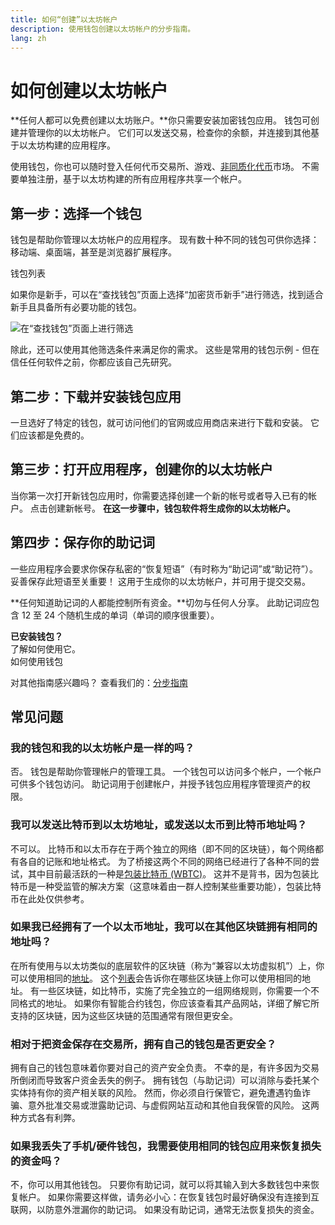 ```yaml
---
title: 如何“创建”以太坊帐户
description: 使用钱包创建以太坊帐户的分步指南。
lang: zh
---
```


# 如何创建以太坊帐户

**任何人都可以免费创建以太坊账户。**你只需要安装加密钱包应用。 钱包可创建并管理你的以太坊帐户。 它们可以发送交易，检查你的余额，并连接到其他基于以太坊构建的应用程序。

使用钱包，你也可以随时登入任何代币交易所、游戏、[非同质化代币](/glossary/#nft)市场。 不需要单独注册，基于以太坊构建的所有应用程序共享一个帐户。

## 第一步：选择一个钱包

钱包是帮助你管理以太坊帐户的应用程序。 现有数十种不同的钱包可供你选择：移动端、桌面端，甚至是浏览器扩展程序。


<ButtonLink href="/wallets/find-wallet/">
  钱包列表
</ButtonLink>

如果你是新手，可以在“查找钱包”页面上选择“加密货币新手”进行筛选，找到适合新手且具备所有必要功能的钱包。

![在“查找钱包”页面上进行筛选](./wallet-box.png)

除此，还可以使用其他筛选条件来满足你的需求。 这些是常用的钱包示例 - 但在信任任何软件之前，你都应该自己先研究。

## 第二步：下载并安装钱包应用

一旦选好了特定的钱包，就可访问他们的官网或应用商店来进行下载和安装。 它们应该都是免费的。

## 第三步：打开应用程序，创建你的以太坊帐户

当你第一次打开新钱包应用时，你需要选择创建一个新的帐号或者导入已有的帐户。 点击创建新帐号。 **在这一步骤中，钱包软件将生成你的以太坊帐户。**

## 第四步：保存你的助记词

一些应用程序会要求你保存私密的“恢复短语”（有时称为“助记词”或“助记符”）。 妥善保存此短语至关重要！ 这用于生成你的以太坊帐户，并可用于提交交易。

**任何知道助记词的人都能控制所有资金。**切勿与任何人分享。 此助记词应包含 12 至 24 个随机生成的单词（单词的顺序很重要）。

<div>
<Alert variant="update">
<Emoji text=":eyes:" className="text-4xl"/>
<AlertContent className="flex-row justify-between items-center">
  <div><b>已安装钱包？</b><br/>了解如何使用它。</div>
  <ButtonLink href="/guides/how-to-use-a-wallet">
    如何使用钱包
  </ButtonLink>
 </AlertContent>
</Alert>
</div>

对其他指南感兴趣吗？ 查看我们的：[分步指南](/guides/)

## 常见问题

### 我的钱包和我的以太坊帐户是一样的吗？

否。 钱包是帮助你管理帐户的管理工具。 一个钱包可以访问多个帐户，一个帐户可供多个钱包访问。 助记词用于创建帐户，并授予钱包应用程序管理资产的权限。

### 我可以发送比特币到以太坊地址，或发送以太币到比特币地址吗？

不可以。 比特币和以太币存在于两个独立的网络（即不同的区块链），每个网络都有各自的记账和地址格式。 为了桥接这两个不同的网络已经进行了各种不同的尝试，其中目前最活跃的一种是[包装比特币 (WBTC)](https://www.bitcoin.com/get-started/what-is-wbtc/)。 这并不是背书，因为包装比特币是一种受监管的解决方案（这意味着由一群人控制某些重要功能），包装比特币在此处仅供参考。

### 如果我已经拥有了一个以太币地址，我可以在其他区块链拥有相同的地址吗？

在所有使用与以太坊类似的底层软件的区块链（称为“兼容以太坊虚拟机”）上，你可以使用相同的[地址](/glossary/#address)。 这个[列表](https://chainlist.org/)会告诉你在哪些区块链上你可以使用相同的地址。 有一些区块链，如比特币，实施了完全独立的一组网络规则，你需要一个不同格式的地址。 如果你有智能合约钱包，你应该查看其产品网站，详细了解它所支持的区块链，因为这些区块链的范围通常有限但更安全。

### 相对于把资金保存在交易所，拥有自己的钱包是否更安全？

拥有自己的钱包意味着你要对自己的资产安全负责。 不幸的是，有许多因为交易所倒闭而导致客户资金丢失的例子。 拥有钱包（与助记词）可以消除与委托某个实体持有你的资产相关联的风险。 然而，你必须自行保管它，避免遭遇钓鱼诈骗、意外批准交易或泄露助记词、与虚假网站互动和其他自我保管的风险。 这两种方式各有利弊。

### 如果我丢失了手机/硬件钱包，我需要使用相同的钱包应用来恢复损失的资金吗？

不，你可以用其他钱包。 只要你有助记词，就可以将其输入到大多数钱包中来恢复帐户。 如果你需要这样做，请务必小心：在恢复钱包时最好确保没有连接到互联网，以防意外泄漏你的助记词。 如果没有助记词，通常无法恢复损失的资金。
